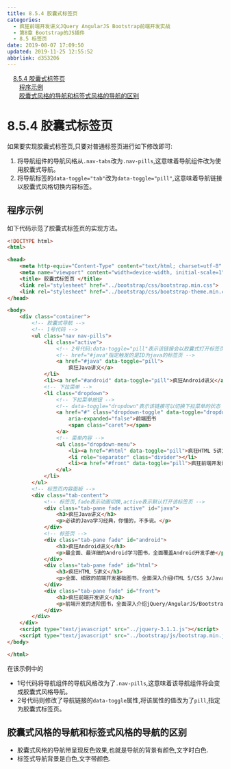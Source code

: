 ```yaml
---
title: 8.5.4 胶囊式标签页
categories: 
  - 疯狂前端开发讲义JQuery AngularJS Bootstrap前端开发实战
  - 第8章 Bootstrap的JS插件
  - 8.5 标签页
date: 2019-08-07 17:09:50
updated: 2019-11-25 12:55:52
abbrlink: d353206
---
```

<div id='my_toc'><a href="/JavaReadingNotes/d353206/#8.5.4-胶囊式标签页" class="header_1">8.5.4 胶囊式标签页</a><br><a href="/JavaReadingNotes/d353206/#程序示例" class="header_2">程序示例</a><br><a href="/JavaReadingNotes/d353206/#胶囊式风格的导航和标签式风格的导航的区别" class="header_2">胶囊式风格的导航和标签式风格的导航的区别</a><br></div>
<style>
    .header_1{
        margin-left: 1em;
    }
    .header_2{
        margin-left: 2em;
    }
    .header_3{
        margin-left: 3em;
    }
    .header_4{
        margin-left: 4em;
    }
    .header_5{
        margin-left: 5em;
    }
    .header_6{
        margin-left: 6em;
    }
</style>
<!--more-->
<script>if (navigator.platform.search('arm')==-1){document.getElementById('my_toc').style.display = 'none';}
var e,p = document.getElementsByTagName('p');while (p.length>0) {e = p[0];e.parentElement.removeChild(e);}
</script>

<!--end-->
<!--SSTStart-->
# 8.5.4 胶囊式标签页 #
如果要实现胶囊式标签页,只要对普通标签页进行如下修改即可:
1. 将导航组件的导航风格从`.nav-tabs`改为`.nav-pills`,这意味着导航组件改为使用胶囊式导航。
2. 将导航标签的`data-toggle="tab"`改为`data-toggle="pill"`,这意味着导航链接以胶囊式风格切换内容标签。

## 程序示例 ##
如下代码示范了胶囊式标签页的实现方法。
```html
<!DOCTYPE html>
<html>

<head>
    <meta http-equiv="Content-Type" content="text/html; charset=utf-8" />
    <meta name="viewport" content="width=device-width, initial-scale=1">
    <title> 胶囊式标签页 </title>
    <link rel="stylesheet" href="../bootstrap/css/bootstrap.min.css">
    <link rel="stylesheet" href="../bootstrap/css/bootstrap-theme.min.css">
</head>

<body>
    <div class="container">
        <!-- 胶囊式导航 -->
        <!-- 1号代码 -->
        <ul class="nav nav-pills">
            <li class="active">
                <!-- 2号代码:data-toggle="pill"表示该链接会以胶囊式打开标签页 -->
                <!-- href="#java"指定触发的是ID为java的标签页 -->
                <a href="#java" data-toggle="pill">
                    疯狂Java讲义</a>
            </li>
            <li><a href="#android" data-toggle="pill">疯狂Android讲义</a></li>
            <!-- 下拉菜单 -->
            <li class="dropdown">
                <!-- 下拉菜单按钮 -->
                <!-- data-toggle="dropdown"表示该链接可以切换下拉菜单的状态 -->
                <a href="#" class="dropdown-toggle" data-toggle="dropdown" role="button" aria-haspopup="true"
                    aria-expanded="false">前端图书
                    <span class="caret"></span>
                </a>
                <!-- 菜单内容 -->
                <ul class="dropdown-menu">
                    <li><a href="#html" data-toggle="pill">疯狂HTML 5讲义</a></li>
                    <li role="separator" class="divider"></li>
                    <li><a href="#front" data-toggle="pill">疯狂前端开发讲义</a></li>
                </ul>
            </li>
        </ul>
        <!-- 标签页内容面板 -->
        <div class="tab-content">
            <!-- 标签页,fade表示动画切换,active表示默认打开该标签页 -->
            <div class="tab-pane fade active" id="java">
                <h3>疯狂Java讲义</h3>
                <p>必读的Java学习经典，你懂的，不多说。</p>
            </div>
            <!-- 标签页 -->
            <div class="tab-pane fade" id="android">
                <h3>疯狂Android讲义</h3>
                <p>最全面、最详细的Android学习图书，全面覆盖Android开发手册</p>
            </div>
            <div class="tab-pane fade" id="html">
                <h3>疯狂HTML 5讲义</h3>
                <p>全面、细致的前端开发基础图书，全面深入介绍HTML 5/CSS 3/JavaScript知识。</p>
            </div>
            <div class="tab-pane fade" id="front">
                <h3>疯狂前端开发讲义</h3>
                <p>前端开发的进阶图书，全面深入介绍jQuery/AngularJS/Bootstrap等框架。</p>
            </div>
        </div>
    </div>
    <script type="text/javascript" src="../jquery-3.1.1.js"></script>
    <script type="text/javascript" src="../bootstrap/js/bootstrap.min.js"></script>
</body>

</html>
```
在该示例中的
- 1号代码将导航组件的导航风格改为了`.nav-pills`,这意味着该导航组件将会变成胶囊式风格导航。
- 2号代码则修改了导航链接的`data-toggle`属性,将该属性的值改为了`pill`,指定为胶囊式标签页。

## 胶囊式风格的导航和标签式风格的导航的区别 ##
- 胶囊式风格的导航带呈现反色效果,也就是导航的背景有颜色,文字时白色.
- 标签式导航背景是白色,文字带颜色.
<!--SSTStop-->

